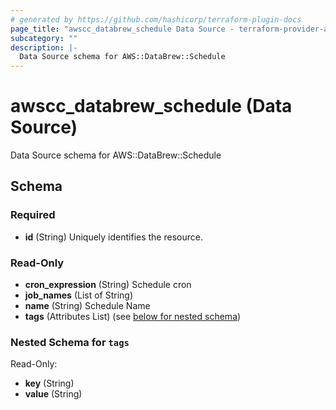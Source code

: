 ```yaml
---
# generated by https://github.com/hashicorp/terraform-plugin-docs
page_title: "awscc_databrew_schedule Data Source - terraform-provider-awscc"
subcategory: ""
description: |-
  Data Source schema for AWS::DataBrew::Schedule
---
```


# awscc_databrew_schedule (Data Source)

Data Source schema for AWS::DataBrew::Schedule



<!-- schema generated by tfplugindocs -->
## Schema

### Required

- **id** (String) Uniquely identifies the resource.

### Read-Only

- **cron_expression** (String) Schedule cron
- **job_names** (List of String)
- **name** (String) Schedule Name
- **tags** (Attributes List) (see [below for nested schema](#nestedatt--tags))

<a id="nestedatt--tags"></a>
### Nested Schema for `tags`

Read-Only:

- **key** (String)
- **value** (String)


